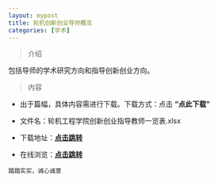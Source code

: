 ```yaml
---
layout: mypost
title: 轮机创新创业导师概览
categories: [学术]
---
```

> 介绍

包括导师的学术研究方向和指导创新创业方向。

>内容

- 出于篇幅，具体内容需进行下载。下载方式：点击  **“点此下载”**

- 文件名：轮机工程学院创新创业指导教师一览表.xlsx

- 下载地址：**[点击跳转](https://docs.qq.com/sheet/DYlZTaHliaXVYVHd3?c=A1B0C0)**

- 在线浏览：**[点击跳转](https://docs.qq.com/sheet/DYlZTaHliaXVYVHd3?c=A1B0C0)**


```
踏踏实实，诚心诚意
```

